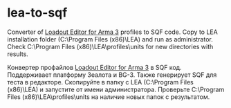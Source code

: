 lea-to-sqf
==========

Converter of [Loadout Editor for Arma 3](http://www.armaholic.com/page.php?id=23852) profiles to SQF code.
Copy to LEA installation folder (C:\Program Files (x86)\LEA) and run as administrator. Check C:\Program Files (x86)\LEA\profiles\units for new directories with results.

Конвертер профайлов [Loadout Editor for Arma 3](http://www.armaholic.com/page.php?id=23852) в SQF код. Поддерживает платформу Зеалота и BG-3. Также генерирует SQF для теста в редакторе.
Скопируйте в папку с LEA (C:\Program Files (x86)\LEA) и запустите от имени администратора. Проверьте C:\Program Files (x86)\LEA\profiles\units на наличие новых папок с результатом.